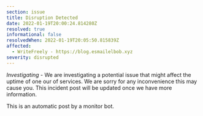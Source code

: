 ```yaml
---
section: issue
title: Disruption Detected
date: 2022-01-19T20:00:24.814280Z
resolved: true
informational: false
resolvedWhen: 2022-01-19T20:05:50.815839Z
affected:
  - WriteFreely - https://blog.esmailelbob.xyz
severity: disrupted
---
```

*Investigating* - We are investigating a potential issue that might affect the uptime of one our of services. We are sorry for any inconvenience this may cause you. This incident post will be updated once we have more information.

This is an automatic post by a monitor bot.
        